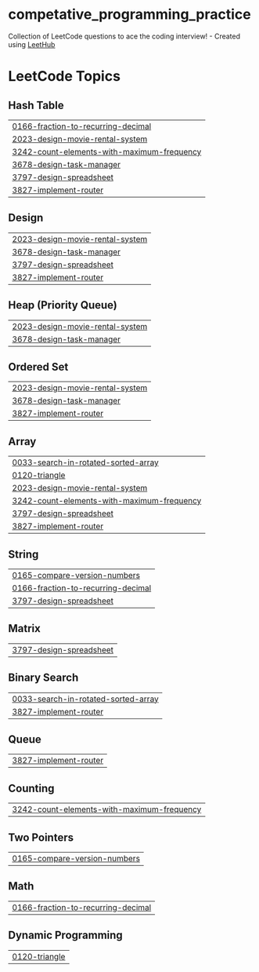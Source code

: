# competative_programming_practice
Collection of LeetCode questions to ace the coding interview! - Created using [LeetHub](https://github.com/QasimWani/LeetHub)

<!---LeetCode Topics Start-->
# LeetCode Topics
## Hash Table
|  |
| ------- |
| [0166-fraction-to-recurring-decimal](https://github.com/addisu-abitew/competative_programming/tree/master/0166-fraction-to-recurring-decimal) |
| [2023-design-movie-rental-system](https://github.com/addisu-abitew/competative_programming/tree/master/2023-design-movie-rental-system) |
| [3242-count-elements-with-maximum-frequency](https://github.com/addisu-abitew/competative_programming/tree/master/3242-count-elements-with-maximum-frequency) |
| [3678-design-task-manager](https://github.com/addisu-abitew/competative_programming/tree/master/3678-design-task-manager) |
| [3797-design-spreadsheet](https://github.com/addisu-abitew/competative_programming/tree/master/3797-design-spreadsheet) |
| [3827-implement-router](https://github.com/addisu-abitew/competative_programming/tree/master/3827-implement-router) |
## Design
|  |
| ------- |
| [2023-design-movie-rental-system](https://github.com/addisu-abitew/competative_programming/tree/master/2023-design-movie-rental-system) |
| [3678-design-task-manager](https://github.com/addisu-abitew/competative_programming/tree/master/3678-design-task-manager) |
| [3797-design-spreadsheet](https://github.com/addisu-abitew/competative_programming/tree/master/3797-design-spreadsheet) |
| [3827-implement-router](https://github.com/addisu-abitew/competative_programming/tree/master/3827-implement-router) |
## Heap (Priority Queue)
|  |
| ------- |
| [2023-design-movie-rental-system](https://github.com/addisu-abitew/competative_programming/tree/master/2023-design-movie-rental-system) |
| [3678-design-task-manager](https://github.com/addisu-abitew/competative_programming/tree/master/3678-design-task-manager) |
## Ordered Set
|  |
| ------- |
| [2023-design-movie-rental-system](https://github.com/addisu-abitew/competative_programming/tree/master/2023-design-movie-rental-system) |
| [3678-design-task-manager](https://github.com/addisu-abitew/competative_programming/tree/master/3678-design-task-manager) |
| [3827-implement-router](https://github.com/addisu-abitew/competative_programming/tree/master/3827-implement-router) |
## Array
|  |
| ------- |
| [0033-search-in-rotated-sorted-array](https://github.com/addisu-abitew/competative_programming/tree/master/0033-search-in-rotated-sorted-array) |
| [0120-triangle](https://github.com/addisu-abitew/competative_programming/tree/master/0120-triangle) |
| [2023-design-movie-rental-system](https://github.com/addisu-abitew/competative_programming/tree/master/2023-design-movie-rental-system) |
| [3242-count-elements-with-maximum-frequency](https://github.com/addisu-abitew/competative_programming/tree/master/3242-count-elements-with-maximum-frequency) |
| [3797-design-spreadsheet](https://github.com/addisu-abitew/competative_programming/tree/master/3797-design-spreadsheet) |
| [3827-implement-router](https://github.com/addisu-abitew/competative_programming/tree/master/3827-implement-router) |
## String
|  |
| ------- |
| [0165-compare-version-numbers](https://github.com/addisu-abitew/competative_programming/tree/master/0165-compare-version-numbers) |
| [0166-fraction-to-recurring-decimal](https://github.com/addisu-abitew/competative_programming/tree/master/0166-fraction-to-recurring-decimal) |
| [3797-design-spreadsheet](https://github.com/addisu-abitew/competative_programming/tree/master/3797-design-spreadsheet) |
## Matrix
|  |
| ------- |
| [3797-design-spreadsheet](https://github.com/addisu-abitew/competative_programming/tree/master/3797-design-spreadsheet) |
## Binary Search
|  |
| ------- |
| [0033-search-in-rotated-sorted-array](https://github.com/addisu-abitew/competative_programming/tree/master/0033-search-in-rotated-sorted-array) |
| [3827-implement-router](https://github.com/addisu-abitew/competative_programming/tree/master/3827-implement-router) |
## Queue
|  |
| ------- |
| [3827-implement-router](https://github.com/addisu-abitew/competative_programming/tree/master/3827-implement-router) |
## Counting
|  |
| ------- |
| [3242-count-elements-with-maximum-frequency](https://github.com/addisu-abitew/competative_programming/tree/master/3242-count-elements-with-maximum-frequency) |
## Two Pointers
|  |
| ------- |
| [0165-compare-version-numbers](https://github.com/addisu-abitew/competative_programming/tree/master/0165-compare-version-numbers) |
## Math
|  |
| ------- |
| [0166-fraction-to-recurring-decimal](https://github.com/addisu-abitew/competative_programming/tree/master/0166-fraction-to-recurring-decimal) |
## Dynamic Programming
|  |
| ------- |
| [0120-triangle](https://github.com/addisu-abitew/competative_programming/tree/master/0120-triangle) |
<!---LeetCode Topics End-->